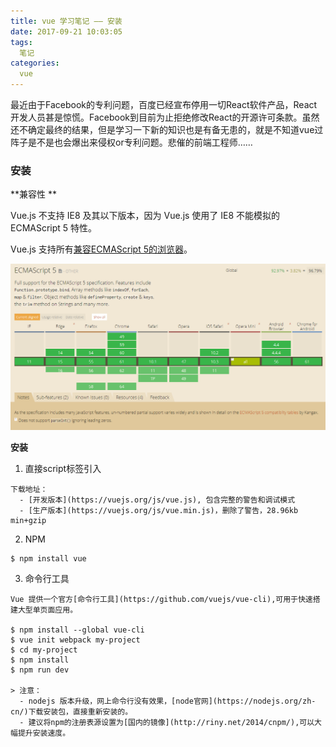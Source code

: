 ```yaml
---
title: vue 学习笔记 —— 安装
date: 2017-09-21 10:03:05
tags:
  笔记
categories:
  vue
---
```


最近由于Facebook的专利问题，百度已经宣布停用一切React软件产品，React开发人员甚是惊慌。Facebook到目前为止拒绝修改React的开源许可条款。虽然还不确定最终的结果，但是学习一下新的知识也是有备无患的，就是不知道vue过阵子是不是也会爆出来侵权or专利问题。悲催的前端工程师……
<!-- more -->
### 安装

**兼容性 **

  Vue.js 不支持 IE8 及其以下版本，因为 Vue.js 使用了 IE8 不能模拟的 ECMAScript 5 特性。

  Vue.js 支持所有[兼容ECMAScript 5的浏览器](http://caniuse.com/#feat=es5)。

  ![](/images/compatible-es5-browser.png)


**安装**

  1. 直接script标签引入

    下载地址：
      - [开发版本](https://vuejs.org/js/vue.js), 包含完整的警告和调试模式
      - [生产版本](https://vuejs.org/js/vue.min.js)，删除了警告，28.96kb min+gzip

  2. NPM 

    $ npm install vue

  3. 命令行工具

    Vue 提供一个官方[命令行工具](https://github.com/vuejs/vue-cli),可用于快速搭建大型单页面应用。

    $ npm install --global vue-cli
    $ vue init webpack my-project
    $ cd my-project
    $ npm install
    $ npm run dev

    > 注意：
      - nodejs 版本升级，网上命令行没有效果，[node官网](https://nodejs.org/zh-cn/)下载安装包，直接重新安装的。
      - 建议将npm的注册表源设置为[国内的镜像](http://riny.net/2014/cnpm/),可以大幅提升安装速度。
